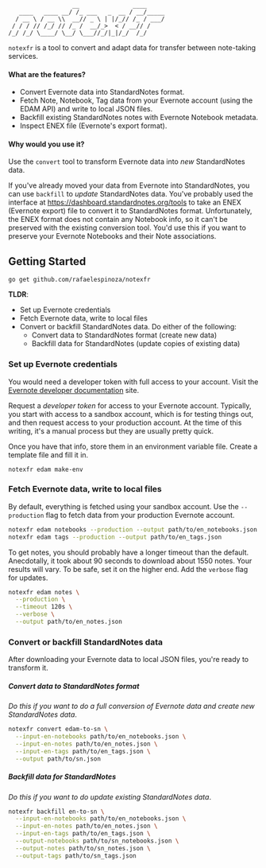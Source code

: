 ```
                  __               ____
   ____   ____ __/ /_ ___   _  __ / __/_____
  / __ \ / __ \\  __// _ \ | |/_// /_ / ___/
 / / / // /_/ // /_ /  __/_>  < / __// /
/_/ /_/ \____/ \__/ \___//_/|_|/_/  /_/
```

`notexfr` is a tool to convert and adapt data for transfer between note-taking services.

#### What are the features?

- Convert Evernote data into StandardNotes format.
- Fetch Note, Notebook, Tag data from your Evernote account (using the EDAM API)
  and write to local JSON files.
- Backfill existing StandardNotes notes with Evernote Notebook metadata.
- Inspect ENEX file (Evernote's export format).

#### Why would you use it?

Use the `convert` tool to transform Evernote data into _new_ StandardNotes data.

If you've already moved your data from Evernote into StandardNotes, you can use
`backfill` to _update_ StandardNotes data. You've probably used the interface
at https://dashboard.standardnotes.org/tools to take an ENEX (Evernote export)
file to convert it to StandardNotes format. Unfortunately, the ENEX format does
not contain any Notebook info, so it can't be preserved with the existing
conversion tool. You'd use this if you want to preserve your Evernote Notebooks
and their Note associations.

## Getting Started

```
go get github.com/rafaelespinoza/notexfr
```

**TLDR**:

- Set up Evernote credentials
- Fetch Evernote data, write to local files
- Convert or backfill StandardNotes data. Do either of the following:
  - Convert data to StandardNotes format (create new data)
  - Backfill data for StandardNotes (update copies of existing data)

### Set up Evernote credentials

You would need a developer token with full access to your account. Visit the
[Evernote developer documentation](https://dev.evernote.com/doc) site.

Request a *developer token* for access to your Evernote account. Typically, you
start with access to a sandbox account, which is for testing things out, and
then request access to your production account. At the time of this writing,
it's a manual process but they are usually pretty quick.

Once you have that info, store them in an environment variable file. Create a
template file and fill it in.

```
notexfr edam make-env
```

### Fetch Evernote data, write to local files

By default, everything is fetched using your sandbox account. Use the
`--production` flag to fetch data from your production Evernote account.

```sh
notexfr edam notebooks --production --output path/to/en_notebooks.json
notexfr edam tags --production --output path/to/en_tags.json
```

To get notes, you should probably have a longer timeout than the default.
Anecdotally, it took about 90 seconds to download about 1550 notes. Your results
will vary. To be safe, set it on the higher end. Add the `verbose` flag
for updates.

```sh
notexfr edam notes \
  --production \
  --timeout 120s \
  --verbose \
  --output path/to/en_notes.json
```

### Convert or backfill StandardNotes data

After downloading your Evernote data to local JSON files, you're ready to
transform it.

##### Convert data to StandardNotes format

_Do this if you want to do a full conversion of Evernote data and create new
StandardNotes data_.

```sh
notexfr convert edam-to-sn \
  --input-en-notebooks path/to/en_notebooks.json \
  --input-en-notes path/to/en_notes.json \
  --input-en-tags path/to/en_tags.json \
  --output path/to/sn.json
```

##### Backfill data for StandardNotes

_Do this if you want to do update existing StandardNotes data_.

```sh
notexfr backfill en-to-sn \
  --input-en-notebooks path/to/en_notebooks.json \
  --input-en-notes path/to/en_notes.json \
  --input-en-tags path/to/en_tags.json \
  --output-notebooks path/to/sn_notebooks.json \
  --output-notes path/to/sn_notes.json \
  --output-tags path/to/sn_tags.json
```
